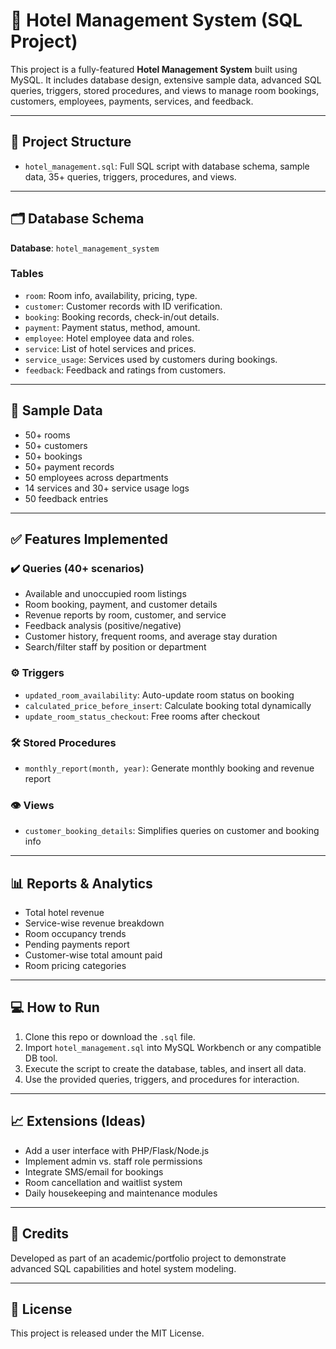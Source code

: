 # 🏨 Hotel Management System (SQL Project)

This project is a fully-featured **Hotel Management System** built using MySQL. It includes database design, extensive sample data, advanced SQL queries, triggers, stored procedures, and views to manage room bookings, customers, employees, payments, services, and feedback.

---

## 📁 Project Structure

- `hotel_management.sql`: Full SQL script with database schema, sample data, 35+ queries, triggers, procedures, and views.

---

## 🗂️ Database Schema

**Database**: `hotel_management_system`

### Tables
- `room`: Room info, availability, pricing, type.
- `customer`: Customer records with ID verification.
- `booking`: Booking records, check-in/out details.
- `payment`: Payment status, method, amount.
- `employee`: Hotel employee data and roles.
- `service`: List of hotel services and prices.
- `service_usage`: Services used by customers during bookings.
- `feedback`: Feedback and ratings from customers.

---

## 🔢 Sample Data

- 50+ rooms
- 50+ customers
- 50+ bookings
- 50+ payment records
- 50 employees across departments
- 14 services and 30+ service usage logs
- 50 feedback entries

---

## ✅ Features Implemented

### ✔️ Queries (40+ scenarios)
- Available and unoccupied room listings
- Room booking, payment, and customer details
- Revenue reports by room, customer, and service
- Feedback analysis (positive/negative)
- Customer history, frequent rooms, and average stay duration
- Search/filter staff by position or department

### ⚙️ Triggers
- `updated_room_availability`: Auto-update room status on booking
- `calculated_price_before_insert`: Calculate booking total dynamically
- `update_room_status_checkout`: Free rooms after checkout

### 🛠️ Stored Procedures
- `monthly_report(month, year)`: Generate monthly booking and revenue report

### 👁️ Views
- `customer_booking_details`: Simplifies queries on customer and booking info

---

## 📊 Reports & Analytics

- Total hotel revenue
- Service-wise revenue breakdown
- Room occupancy trends
- Pending payments report
- Customer-wise total amount paid
- Room pricing categories

---

## 💻 How to Run

1. Clone this repo or download the `.sql` file.
2. Import `hotel_management.sql` into MySQL Workbench or any compatible DB tool.
3. Execute the script to create the database, tables, and insert all data.
4. Use the provided queries, triggers, and procedures for interaction.

---

## 📈 Extensions (Ideas)

- Add a user interface with PHP/Flask/Node.js
- Implement admin vs. staff role permissions
- Integrate SMS/email for bookings
- Room cancellation and waitlist system
- Daily housekeeping and maintenance modules

---

## 🙌 Credits

Developed as part of an academic/portfolio project to demonstrate advanced SQL capabilities and hotel system modeling.

---

## 📜 License

This project is released under the MIT License.

